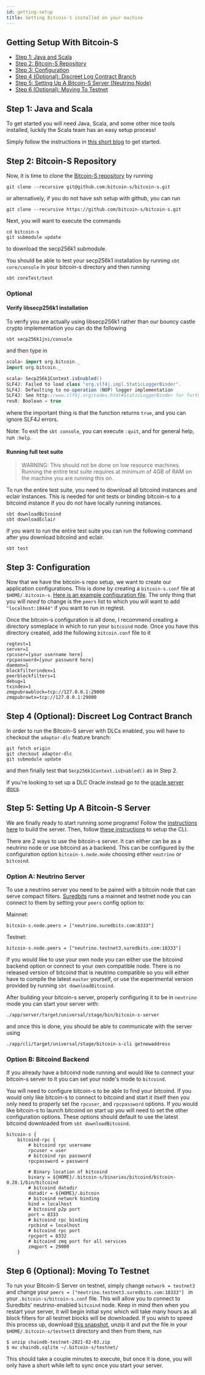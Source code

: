```yaml
---
id: getting-setup
title: Getting Bitcoin-S installed on your machine
---
```


## Getting Setup With Bitcoin-S

<!-- START doctoc generated TOC please keep comment here to allow auto update -->
<!-- DON'T EDIT THIS SECTION, INSTEAD RE-RUN doctoc TO UPDATE -->
<!-- END doctoc -->

- [Step 1: Java and Scala](#step-1-java-and-scala)
- [Step 2: Bitcoin-S Repository](#step-2-bitcoin-s-repository)
- [Step 3: Configuration](#step-3-configuration)
- [Step 4 (Optional): Discreet Log Contract Branch](#step-4-optional-discreet-log-contract-branch)
- [Step 5: Setting Up A Bitcoin-S Server (Neutrino Node)](#step-5-setting-up-a-bitcoin-s-server)
- [Step 6 (Optional): Moving To Testnet](#step-6-optional-moving-to-testnet)

<!-- END doctoc generated TOC please keep comment here to allow auto update -->

## Step 1: Java and Scala

To get started you will need Java, Scala, and some other nice tools installed, luckily the Scala team has an easy setup process!

Simply follow the instructions in [this short blog](https://www.scala-lang.org/2020/06/29/one-click-install.html) to get started.

## Step 2: Bitcoin-S Repository

Now, it is time to clone the [Bitcoin-S repository](https://github.com/bitcoin-s/bitcoin-s/) by running

```bashrc
git clone --recursive git@github.com:bitcoin-s/bitcoin-s.git
```

or alternatively, if you do not have ssh setup with github, you can run

```bashrc
git clone --recursive https://github.com/bitcoin-s/bitcoin-s.git
```

Next, you will want to execute the commands

```bashrc
cd bitcoin-s
git submodule update
```

to download the secp256k1 submodule.

You should be able to test your secp256k1 installation by running `sbt core/console` in your bitcoin-s directory and then running

`sbt coreTest/test`

### Optional

#### Verify libsecp256k1 installation 

To verify you are actually using libsecp256k1 rather than our bouncy castle crypto implementation you can do the following

`sbt secp256k1jni/console`

and then type in 
```scala
scala> import org.bitcoin._
import org.bitcoin._

scala> Secp256k1Context.isEnabled()
SLF4J: Failed to load class "org.slf4j.impl.StaticLoggerBinder".
SLF4J: Defaulting to no-operation (NOP) logger implementation
SLF4J: See http://www.slf4j.org/codes.html#StaticLoggerBinder for further details.
res0: Boolean = true
```

where the important thing is that the function returns `true`, and you can ignore SLF4J errors.

Note: To exit the `sbt console`, you can execute `:quit`, and for general help, run `:help`.

#### Running full test suite

> WARNING: This should not be done on low resource machines. Running the entire test suite requires at minimum of 4GB
> of RAM on the machine you are running this on.

To run the entire test suite, you need to download all bitcoind instances and eclair instances. This is needed for unit tests
or binding bitcoin-s to a bitcoind instance if you do not have locally running instances. 

```bashrc
sbt downloadBitcoind
sbt downloadEclair
```

If you want to run the entire test suite you can run the following command after you download bitcoind
and eclair. 

```bashrc
sbt test
```

## Step 3: Configuration

Now that we have the bitcoin-s repo setup, we want to create our application configurations. This is done by creating a `bitcoin-s.conf` file at `$HOME/.bitcoin-s`. [Here is an example configuration file](config/configuration.md#example-configuration-file). The only thing that you will _need_ to change is the `peers` list to which you will want to add `"localhost:18444"` if you want to run in regtest.

Once the bitcoin-s configuration is all done, I recommend creating a directory someplace in which to run your `bitcoind` node. Once you have this directory created, add the following `bitcoin.conf` file to it

```
regtest=1
server=1
rpcuser=[your username here]
rpcpassword=[your password here]
daemon=1
blockfilterindex=1
peerblockfilters=1
debug=1
txindex=1
zmqpubrawblock=tcp://127.0.0.1:29000
zmqpubrawtx=tcp://127.0.0.1:29000
```

## Step 4 (Optional): Discreet Log Contract Branch

In order to run the Bitcoin-S server with DLCs enabled, you will have to checkout the `adaptor-dlc` feature branch:

```bashrc
git fetch origin
git checkout adaptor-dlc
git submodule update
```

and then finally test that `Secp256k1Context.isEnabled()` as in Step 2.

If you're looking to set up a DLC Oracle instead go to the [oracle server docs](oracle/oracle-server.md).

## Step 5: Setting Up A Bitcoin-S Server

We are finally ready to start running some programs! Follow the [instructions here](applications/server.md#building-the-server) to build the server. Then, follow [these instructions](applications/cli.md) to setup the CLI.

There are 2 ways to use the bitcoin-s server. It can either can be as a neutrino node or use bitcoind as a backend.
This can be configured by the configuration option `bitcoin-s.node.mode` choosing either `neutrino` or `bitcoind`.

### Option A: Neutrino Server

To use a neutrino server you need to be paired with a bitcoin node that can serve compact filters.
[Suredbits](https://suredbits.com/) runs a mainnet and testnet node you can connect to them by setting your `peers` config option to:

Mainnet:

`bitcoin-s.node.peers = ["neutrino.suredbits.com:8333"]`

Testnet:

`bitcoin-s.node.peers = ["neutrino.testnet3.suredbits.com:18333"]`

If you would like to use your own node you can either use the bitcoind backend option or connect to your own compatible node.
There is no released version of bitcoind that is neutrino compatible so you will either have to compile the latest `master` yourself, or use the experimental version provided by running `sbt downloadBitcoind`. 

After building your bitcoin-s server, properly configuring it to be in `neutrino` mode you can start your server with:

```bashrc
./app/server/target/universal/stage/bin/bitcoin-s-server
```

and once this is done, you should be able to communicate with the server using

```bashrc
./app/cli/target/universal/stage/bitcoin-s-cli getnewaddress
```

### Option B: Bitcoind Backend

If you already have a bitcoind node running and would like to connect your bitcoin-s server to it you can set your node's mode to `bitcoind`.

You will need to configure bitcoin-s to be able to find your bitcoind.
If you would only like bitcoin-s to connect to bitcoind and start it itself then you only need to properly set the `rpcuser`, and `rpcpassword` options.
If you would like bitcoin-s to launch bitcoind on start up you will need to set the other configuration options.
These options should default to use the latest bitcoind downloaded from `sbt downloadBitcoind`.

```$xslt
bitcoin-s {
    bitcoind-rpc {
        # bitcoind rpc username
        rpcuser = user
        # bitcoind rpc password
        rpcpassword = password

        # Binary location of bitcoind
        binary = ${HOME}/.bitcoin-s/binaries/bitcoind/bitcoin-0.20.1/bin/bitcoind
        # bitcoind datadir
        datadir = ${HOME}/.bitcoin
        # bitcoind network binding
        bind = localhost
        # bitcoind p2p port
        port = 8333
        # bitcoind rpc binding
        rpcbind = localhost
        # bitcoind rpc port
        rpcport = 8332
        # bitcoind zmq port for all services
        zmqport = 29000
    }
```

## Step 6 (Optional): Moving To Testnet

To run your Bitcoin-S Server on testnet, simply change `network = testnet3` and change
your `peers = ["neutrino.testnet3.suredbits.com:18333"] ` in your `.bitcoin-s/bitcoin-s.conf` file.
This will allow you to connect to Suredbits' neutrino-enabled `bitcoind` node.
Keep in mind then when you restart your server, it will begin initial sync which will take
many hours as all block filters for all testnet blocks will be downloaded.
If you wish to speed this process up,
download [this snapshot](https://s3-us-west-2.amazonaws.com/www.suredbits.com/chaindb-testnet-2021-02-03.zip), unzip it and put the file in your `$HOME/.bitcoin-s/testnet3` directory and then from there, run

```bashrc
$ unzip chaindb-testnet-2021-02-03.zip
$ mv chaindb.sqlite ~/.bitcoin-s/testnet/
```

This should take a couple minutes to execute, but once it is done, you will only have a short while left to sync once you start your server.